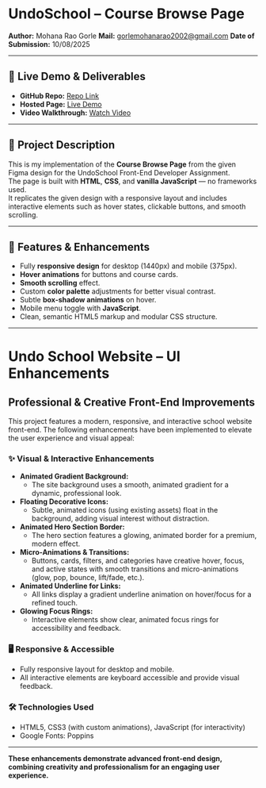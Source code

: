 # UndoSchool – Course Browse Page

**Author:** Mohana Rao Gorle
**Mail:**  gorlemohanarao2002@gmail.com
**Date of Submission:** 10/08/2025

---

## 🔗 Live Demo & Deliverables
- **GitHub Repo:** [Repo Link](https://github.com/Gorle-Mohanarao/undoschool)  
- **Hosted Page:** [Live Demo](https://gorle-mohanarao.github.io/undoschool/)  
- **Video Walkthrough:** [Watch Video](https://drive.google.com/file/d/1omoRS1PkbsKOp8ueef2fRyWfYKoBaS7G/view?usp=sharing)  

---

## 📄 Project Description
This is my implementation of the **Course Browse Page** from the given Figma design for the UndoSchool Front-End Developer Assignment.  
The page is built with **HTML**, **CSS**, and **vanilla JavaScript** — no frameworks used.  
It replicates the given design with a responsive layout and includes interactive elements such as hover states, clickable buttons, and smooth scrolling.

---

## 🎯 Features & Enhancements
- Fully **responsive design** for desktop (1440px) and mobile (375px).
- **Hover animations** for buttons and course cards.
- **Smooth scrolling** effect.
- Custom **color palette** adjustments for better visual contrast.
- Subtle **box-shadow animations** on hover.
- Mobile menu toggle with **JavaScript**.
- Clean, semantic HTML5 markup and modular CSS structure.

---


# Undo School Website – UI Enhancements

## Professional & Creative Front-End Improvements

This project features a modern, responsive, and interactive school website front-end. The following enhancements have been implemented to elevate the user experience and visual appeal:

### ✨ Visual & Interactive Enhancements

- **Animated Gradient Background:**
  - The site background uses a smooth, animated gradient for a dynamic, professional look.
- **Floating Decorative Icons:**
  - Subtle, animated icons (using existing assets) float in the background, adding visual interest without distraction.
- **Animated Hero Section Border:**
  - The hero section features a glowing, animated border for a premium, modern effect.
- **Micro-Animations & Transitions:**
  - Buttons, cards, filters, and categories have creative hover, focus, and active states with smooth transitions and micro-animations (glow, pop, bounce, lift/fade, etc.).
- **Animated Underline for Links:**
  - All links display a gradient underline animation on hover/focus for a refined touch.
- **Glowing Focus Rings:**
  - Interactive elements show clear, animated focus rings for accessibility and feedback.

### 🖥️ Responsive & Accessible
- Fully responsive layout for desktop and mobile.
- All interactive elements are keyboard accessible and provide visual feedback.

### 🛠️ Technologies Used
- HTML5, CSS3 (with custom animations), JavaScript (for interactivity)
- Google Fonts: Poppins

---

**These enhancements demonstrate advanced front-end design, combining creativity and professionalism for an engaging user experience.**
